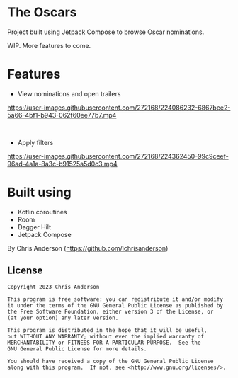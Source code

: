 # The Oscars

Project built using Jetpack Compose to browse Oscar nominations.

WIP. More features to come.

# Features

- View nominations and open trailers

https://user-images.githubusercontent.com/272168/224086232-6867bee2-5a66-4bf1-b943-062f60ee77b7.mp4

<br/>

- Apply filters

https://user-images.githubusercontent.com/272168/224362450-99c9ceef-96ad-4a1a-8a3c-b91525a5d0c3.mp4


# Built using

- Kotlin coroutines
- Room
- Dagger Hilt
- Jetpack Compose

By Chris Anderson (https://github.com/ichrisanderson)

## License

```
Copyright 2023 Chris Anderson

This program is free software: you can redistribute it and/or modify
it under the terms of the GNU General Public License as published by
the Free Software Foundation, either version 3 of the License, or
(at your option) any later version.

This program is distributed in the hope that it will be useful,
but WITHOUT ANY WARRANTY; without even the implied warranty of
MERCHANTABILITY or FITNESS FOR A PARTICULAR PURPOSE.  See the
GNU General Public License for more details.

You should have received a copy of the GNU General Public License
along with this program.  If not, see <http://www.gnu.org/licenses/>.
```
